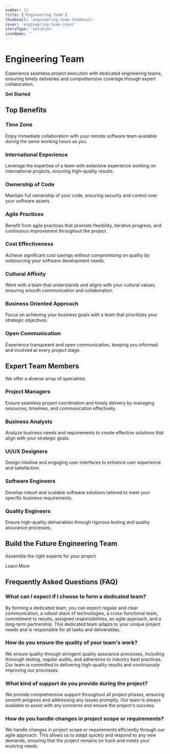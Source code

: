 ```yaml
---
number: 12
title: ['Engineering Team']
thumbnail: 'engineering-team-thumbnail'
cover: 'engineering-team-cover'
storyType: 'solution'
iconName: ''
---
```


# Engineering Team

Experience seamless project execution with dedicated engineering teams, ensuring timely deliveries and comprehensive coverage through expert collaboration.

**Get Started**

## Top Benefits

### Time Zone

Enjoy immediate collaboration with your remote software team available during the same working hours as you.

### International Experience

Leverage the expertise of a team with extensive experience working on international projects, ensuring high-quality results.

### Ownership of Code

Maintain full ownership of your code, ensuring security and control over your software assets.

### Agile Practices

Benefit from agile practices that promote flexibility, iterative progress, and continuous improvement throughout the project.

### Cost Effectiveness

Achieve significant cost savings without compromising on quality by outsourcing your software development needs.

### Cultural Affinity

Work with a team that understands and aligns with your cultural values, ensuring smooth communication and collaboration.

### Business Oriented Approach

Focus on achieving your business goals with a team that prioritizes your strategic objectives.

### Open Communication

Experience transparent and open communication, keeping you informed and involved at every project stage.

## Expert Team Members

We offer a diverse array of specialists.

### Project Managers

Ensure seamless project coordination and timely delivery by managing resources, timelines, and communication effectively.

### Business Analysts

Analyze business needs and requirements to create effective solutions that align with your strategic goals.

### UI/UX Designers

Design intuitive and engaging user interfaces to enhance user experience and satisfaction.

### Software Engineers

Develop robust and scalable software solutions tailored to meet your specific business requirements.

### Quality Engineers

Ensure high-quality deliverables through rigorous testing and quality assurance processes.

## Build the Future Engineering Team

Assemble the right experts for your project

Learn More

## Frequently Asked Questions (FAQ)

### What can I expect if I choose to form a dedicated team?

By forming a dedicated team, you can expect regular and clear communication, a robust stack of technologies, a cross-functional team, commitment to results, assigned responsibilities, an agile approach, and a long-term partnership. This dedicated team adapts to your unique project needs and is responsible for all tasks and deliverables.

### How do you ensure the quality of your team's work?

We ensure quality through stringent quality assurance processes, including thorough testing, regular audits, and adherence to industry best practices. Our team is committed to delivering high-quality results and continuously improving our processes.

### What kind of support do you provide during the project?

We provide comprehensive support throughout all project phases, ensuring smooth progress and addressing any issues promptly. Our team is always available to assist with any concerns and ensure the project's success.

### How do you handle changes in project scope or requirements?

We handle changes in project scope or requirements efficiently through our agile approach. This allows us to adapt quickly and respond to any new demands, ensuring that the project remains on track and meets your evolving needs.